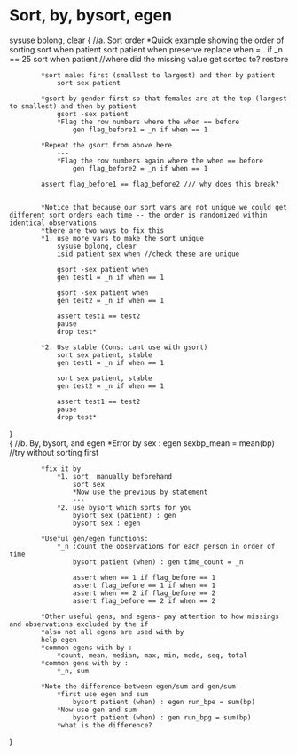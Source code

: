 # Sort, by, bysort, egen
  
  
  sysuse bplong, clear 
{		//a.  Sort order
			*Quick example showing the order of sorting
				sort when patient
				sort patient when
				preserve
					replace when = . if _n == 25
					sort when patient //where did the missing value get sorted to?
				restore 
			
			*sort males first (smallest to largest) and then by patient
				sort sex patient
			
			*gsort by gender first so that females are at the top (largest to smallest) and then by patient
				gsort -sex patient 
				*Flag the row numbers where the when == before 
					gen flag_before1 = _n if when == 1
		
			*Repeat the gsort from above here 
				--- 
				*Flag the row numbers again where the when == before 
					gen flag_before2 = _n if when == 1
			
			assert flag_before1 == flag_before2 /// why does this break?
			
	
			*Notice that because our sort vars are not unique we could get different sort orders each time -- the order is randomized within identical observations
			*there are two ways to fix this 
			*1. use more vars to make the sort unique 
				sysuse bplong, clear 
				isid patient sex when //check these are unique 
				
				gsort -sex patient when 
				gen test1 = _n if when == 1

				gsort -sex patient when 
				gen test2 = _n if when == 1
				
				assert test1 == test2 
				pause 
				drop test*
			
			*2. Use stable (Cons: cant use with gsort)				
				sort sex patient, stable
				gen test1 = _n if when == 1

				sort sex patient, stable  
				gen test2 = _n if when == 1
				
				assert test1 == test2 
				pause 
				drop test*
}		
{		//b. By, bysort, and egen 
			*Error
			by sex : egen sexbp_mean = mean(bp) //try without sorting first
			
			*fix it by 
				*1. sort  manually beforehand
					sort sex
					*Now use the previous by statement
					---
				*2. use bysort which sorts for you
					bysort sex (patient) : gen 
					bysort sex : egen 
			
			*Useful gen/egen functions: 
				*_n :count the observations for each person in order of time 
					bysort patient (when) : gen time_count = _n
				
					assert when == 1 if flag_before == 1
					assert flag_before == 1 if when == 1
					assert when == 2 if flag_before == 2
					assert flag_before == 2 if when == 2
			
			*Other useful gens, and egens- pay attention to how missings and observations excluded by the if
			*also not all egens are used with by
			help egen 
			*common egens with by :
				*count, mean, median, max, min, mode, seq, total 
			*common gens with by : 
				*_n, sum 
			
			*Note the difference between egen/sum and gen/sum
				*first use egen and sum
					bysort patient (when) : egen run_bpe = sum(bp) 
				*Now use gen and sum 
					bysort patient (when) : gen run_bpg = sum(bp) 
				*what is the difference?
}		
